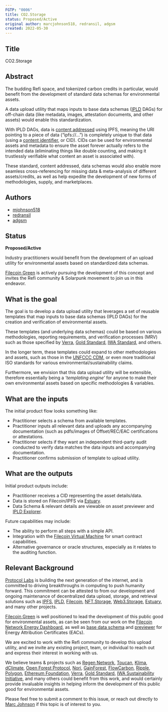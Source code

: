 ```yaml
---
FGTP: "0006"
title: CO2.Storage
status: Proposed/Active
original author: marcjohnson518, redransil, adgsm
created: 2022-05-30
---
```



## Title
CO2.Storage

## Abstract
The budding Refi space, and tokenized carbon credits in particular, would benefit from the development of standard data schemas for environmental assets.

A data upload utility that maps inputs to base data schemas ([IPLD](https://ipld.io/) DAGs) for off-chain data (like metadata, images, attestation documents, and other assets) would enable this standardization.

With IPLD DAGs, data is [content addressed](https://nftschool.dev/concepts/content-addressing) using IPFS, meaning the URI pointing to a piece of data (“ipfs://…”) is completely unique to that data (using a [content identifier](https://docs.ipfs.io/concepts/content-addressing/), or CID). CIDs can be used for environmental assets and metadata to ensure the asset forever actually refers to the intended data (eliminating things like double counting, and making it trustlessly verifiable what content an asset is associated with).

These standard, content addressed, data schemas would also enable more seamless cross-referencing for missing data & meta-analysis of different assets/credits, as well as help expedite the development of new forms of methodologies, supply, and marketplaces.

## Authors


- [mjohnson518](https://github.com/mjohnson518)
- [redransil](https://github.com/redransil)
- [adgsm](https://github.com/adgsm)

## Status


**Proposed/Active** 

Industry practitioners would benefit from the development of an upload utility for environmental assets based on standardized data schemas. 

[Filecoin Green](https://green.filecoin.io/) is actively pursuing the development of this concept and invites the Refi community & Solarpunk movement to join us in this endeavor.

## What is the goal

The goal is to develop a data upload utility that leverages a set of reusable templates that map inputs to base data schemas (IPLD DAGs) for the creation and verification of environmental assets. 

These templates (and underlying data schemas) could be based on various methodologies, reporting requirements, and verification processes (MRV) such as those specified by [Verra](https://verra.org/project/vcs-program/), [Gold Standard](https://www.goldstandard.org/our-story/gold-standard-global-goals), [IWA Standard](https://interwork.org/the-interwork-alliance-sustainability-initiative-to-develop-trusted-solution-for-standardizing-token-based-carbon-emission-accounting-credits-and-offsetting/), and others. 

In the longer term, these templates could expand to other methodologies and assets, such as those in the [UNFCCC CDM](https://cdm.unfccc.int/methodologies/index.html), or even more traditional ISO standards for various environmental/sustainability claims.

Furthermore, we envision that this data upload utility will be extensible, therefore essentially being a *‘templating engine’* for anyone to make their own environmental assets based on specific methodologies & variables.

## What are the inputs


The initial product flow looks something like:
- Practitioner selects a schema from available templates.
- Practitioner inputs all relevant data and uploads any accompanying documentation (such as pdfs/images of Offset/REC/EAC certifications or attestations.
- Practitioner selects if they want an independent third-party audit conducted to verify data matches the data inputs and accompanying documentation.
- Practitioner confirms submission of template to upload utility.

## What are the outputs

Initial product outputs include:
- Practitioner receives a CID representing the asset details/data.
- Data is stored on Filecoin/IPFS via [Estuary](https://estuary.tech/).
- Data Schema & relevant details are viewable on asset previewer and [IPLD Explorer](https://explore.ipld.io/#/).

Future capabilities may include:
- The ability to perform all steps with a simple API.
- Integration with the [Filecoin Virtual Machine](https://fvm.filecoin.io/) for smart contract capabilities.
- Alternative governance or oracle structures, especially as it relates to the auditing function.

## Relevant Background

[Protocol Labs](https://protocol.ai/) is building the next generation of the internet, and is committed to driving breakthroughs in computing to push humanity forward. This commitment can be attested to from our development and ongoing maintenance of decentralized data upload, storage, and retrieval solutions such as [IPFS](https://ipfs.io/), [IPLD](https://ipld.io/), [Filecoin](https://filecoin.io/), [NFT.Storage](https://nft.storage/), [Web3.Storage](https://web3.storage/), [Estuary](https://estuary.tech/), and many other projects.

 [Filecoin Green](https://green.filecoin.io/) is well positioned to lead the development of this public good for environmental assets, as can be seen from our work on the [Filecoin Network Energy Dashboard](https://filecoin.energy/), as well as [base data schema](https://github.com/protocol/0004-FGTP-Content-Address-EACs-Scraper) and [previewer](https://filecoin-green-eac-browser.dzunic.net/) for Energy Attribution Certificates (EACs).

We are excited to work with the Refi community to develop this upload utility, and we invite any existing project, team, or individual to reach out and express their interest in working with us. 

We believe teams & projects such as [Regen Network](https://www.regen.network/), [Toucan](https://toucan.earth/), [Klima](https://www.klimadao.finance/), [dClimate](https://www.dclimate.net/), [Open Forest Protocol](https://www.openforestprotocol.org/), [Nori](https://nori.com/), [GainForest](https://www.gainforest.app/), [FlowCarbon](https://www.flowcarbon.com/), [Ripple](https://ripple.com/), [Polygon](https://polygon.technology/), [Ethereum Foundation](https://ethereum.foundation/), [Verra](https://verra.org/), [Gold Standard](https://www.goldstandard.org/), [IWA Sustainability Initiative](https://interwork.org/the-interwork-alliance-sustainability-initiative-to-develop-trusted-solution-for-standardizing-token-based-carbon-emission-accounting-credits-and-offsetting/), and many others could benefit from this work, and would certainly provide invaluable insights in helping inform the development of this public good for environmental assets.

Please feel free to submit a comment to this issue, or reach out directly to [Marc Johnson](mailto:marc.johnson@protocol.ai) if this topic is of interest to you.
